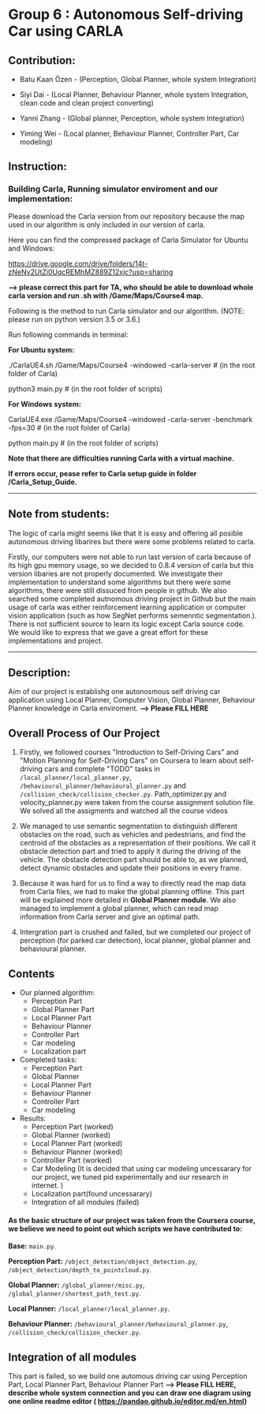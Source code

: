 # Group 6 : Autonomous Self-driving Car using CARLA

## Contribution:
- Batu Kaan Özen - (Perception, Global Planner, whole system Integration) 

- Siyi Dai       - (Local Planner, Behaviour Planner, whole system Integration, clean code and clean project converting)

- Yanni Zhang    - (Global planner, Perception, whole system Integration)

- Yiming Wei      - (Local planner, Behaviour Planner, Controller Part, Car modeling)

## Instruction:

### Building Carla, Running simulator enviroment and our implementation:
Please download the Carla version from our repository because the map used in our algorithm is only included in our version of carla.

Here you can find the compressed package of Carla Simulator for Ubuntu and Windows: 

https://drive.google.com/drive/folders/14t-zNeNv2UtZi0UqcREMhMZ889Z12xjc?usp=sharing

**--> please correct this part for TA, who should be able to download whole carla version and run .sh with /Game/Maps/Course4  map.**

Following is the method to run Carla simulator and our algorithm. (NOTE: please run on python version 3.5 or 3.6.)

Run following commands in terminal: 

**For Ubuntu system:**

./CarlaUE4.sh  /Game/Maps/Course4 -windowed -carla-server    # (in the root folder of Carla)

python3 main.py     # (in the root folder of scripts)

**For Windows system:**

CarlaUE4.exe /Game/Maps/Course4 -windowed -carla-server -benchmark -fps=30          # (in the root folder of Carla)

python main.py      # (in the root folder of scripts)

**Note that there are difficulties running Carla with a virtual machine.**

**If errors occur, pease refer to Carla setup guide in folder /Carla_Setup_Guide.**

****


## Note from students:

The  logic of carla might seems like that it is easy and offering all posible autonomous driving libarires but there were some problems related to carla.

Firstly, our computers were not able to run last version of carla because of its high gpu memory usage, so we decided to 0.8.4 version of carla but this version libaries are not properly documented. We investigate their implementation to understand some algorithms but there were some algorithms, there were still dissuced from  people in github. We also searched some completed autnomous driving project in Github but the main usage of carla was either reinforcement learning application or computer vision application (such as how SegNet performs semenntic segmentation.). There is not sufficient source to learn its logic except Carla source code. We would like to express that we gave a great effort for these implementations and project. 

****
## Description:

Aim of our project is establishg one autonosmous self driving car application using Local Planner, Computer Vision, Global Planner, Behaviour Planner knowledge in Carla enviroment.
**--> Please FILL HERE** 

## Overall Process of Our Project

1. Firstly, we followed courses "Introduction to Self-Driving Cars" and "Motion Planning for Self-Driving Cars" on Coursera to learn about self-driving cars and complete "TODO" tasks in `/local_planner/local_planner.py`, `/behavioural_planner/behavioural_planner.py` and `/collision_check/collision_checker.py`. 
Path_optimizer.py and velocity_planner.py were taken from the course assignment solution file. We solved all the assigments and watched all the course videos 

2. We managed to use semantic segmentation to distinguish different obstacles on the road, such as vehicles and pedestrians, and find the centroid of the obstacles as a representation of their positions. We call it obstacle detection part and tried to apply it during the driving of the vehicle. The obstacle detection part should be able to, as we planned, detect dynamic obstacles and update their positions in every frame. 

3. Because it was hard for us to find a way to directly read the map data from Carla files, we had to make the global planning offline. This part will be explained more detailed in **Global Planner module**. 
We also managed to implement a global planner, which can read map information from Carla server and give an optimal path. 

4. Intergration part is crushed and failed, but we completed our project of perception (for parked car detection), local planner, global planner and behavioural planner.





## Contents
- Our planned algorithm:
    - Perception Part
    - Global Planner Part
    - Local Planner Part
    - Behaviour Planner
    - Controller Part
    - Car modeling
    - Localization part
- Completed tasks:
    - Perception Part
    - Global Planner
    - Local Planner Part
    - Behaviour Planner
    - Controller Part
    - Car modeling
- Results:
    - Perception Part (worked)
    - Global Planner (worked)
    - Local Planner Part (worked)
    - Behaviour Planner (worked)
    - Controlller Part (worked)
    - Car Modeling (It is decided that using car modeling uncessarary for our project, we tuned pid experimentally and our research in internet. )
    - Localization part(found uncessarary)
    - Integration of all modules (failed)

#### As the basic structure of our project was taken from the Coursera course, we believe we need to point out which scripts we have contributed to: 

**Base:** `main.py`. 

**Perception Part:** `/object_detection/object_detection.py`, `/object_detection/depth_to_pointcloud.py`. 

**Global Planner:** `/global_planner/misc.py`, `/global_planner/shortest_path_test.py`. 

**Local Planner:** `/local_planner/local_planner.py`. 

**Behaviour Planner:** `/behavioural_planner/behavioural_planner.py`, `/collision_check/collision_checker.py`. 


## Integration of all modules

This part is failed, so we build one automous driving car using Perception Part, Local Planner Part, Behaviour Planner Part
**--> Please FILL HERE, describe whole system connection and you can draw one diagram using one online readme editor ( https://pandao.github.io/editor.md/en.html)**









